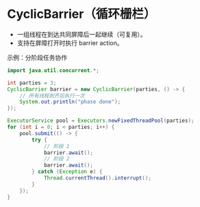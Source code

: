 # CyclicBarrier（循环栅栏）

- 一组线程在到达共同屏障后一起继续（可复用）。
- 支持在屏障打开时执行 barrier action。

示例：分阶段任务协作
```java
import java.util.concurrent.*;

int parties = 3;
CyclicBarrier barrier = new CyclicBarrier(parties, () -> {
    // 所有线程到齐后执行一次
    System.out.println("phase done");
});

ExecutorService pool = Executors.newFixedThreadPool(parties);
for (int i = 0; i < parties; i++) {
    pool.submit(() -> {
        try {
            // 阶段 1
            barrier.await();
            // 阶段 2
            barrier.await();
        } catch (Exception e) {
            Thread.currentThread().interrupt();
        }
    });
}
```